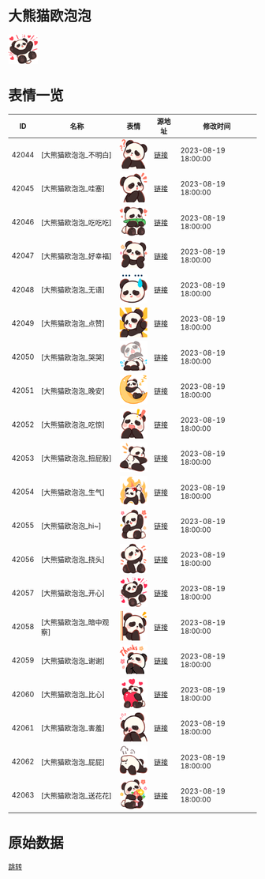 # 大熊猫欧泡泡

<img src="./cover.png" height="60" alt="cover" />

# 表情一览

|ID|名称|表情|源地址|修改时间|
|----|----|----|----|----|
|42044|[大熊猫欧泡泡_不明白]|<img src="./pic/042044_%5B大熊猫欧泡泡_不明白%5D.png" height="60" alt="不明白"/>|[链接](https://i0.hdslb.com/bfs/garb/638511f1079b5905280b8f273531ee552bcb0620.png)|2023-08-19 18:00:00|
|42045|[大熊猫欧泡泡_哇塞]|<img src="./pic/042045_%5B大熊猫欧泡泡_哇塞%5D.png" height="60" alt="哇塞"/>|[链接](https://i0.hdslb.com/bfs/garb/79b1b6d6b0842d461f6dc5d1811541a2f12bd9d0.png)|2023-08-19 18:00:00|
|42046|[大熊猫欧泡泡_吃吃吃]|<img src="./pic/042046_%5B大熊猫欧泡泡_吃吃吃%5D.png" height="60" alt="吃吃吃"/>|[链接](https://i0.hdslb.com/bfs/garb/60808147fcdc3ba4207da0b1188b00fe7223a890.png)|2023-08-19 18:00:00|
|42047|[大熊猫欧泡泡_好幸福]|<img src="./pic/042047_%5B大熊猫欧泡泡_好幸福%5D.png" height="60" alt="好幸福"/>|[链接](https://i0.hdslb.com/bfs/garb/6320f2afa98356eda6c67e53ac0fa37d4e769120.png)|2023-08-19 18:00:00|
|42048|[大熊猫欧泡泡_无语]|<img src="./pic/042048_%5B大熊猫欧泡泡_无语%5D.png" height="60" alt="无语"/>|[链接](https://i0.hdslb.com/bfs/garb/890bd8ee78d1b34173a7069c9e66f0a88938030e.png)|2023-08-19 18:00:00|
|42049|[大熊猫欧泡泡_点赞]|<img src="./pic/042049_%5B大熊猫欧泡泡_点赞%5D.png" height="60" alt="点赞"/>|[链接](https://i0.hdslb.com/bfs/garb/012a0769c57f8ae9c2a4e58819214f7508d65fd1.png)|2023-08-19 18:00:00|
|42050|[大熊猫欧泡泡_哭哭]|<img src="./pic/042050_%5B大熊猫欧泡泡_哭哭%5D.png" height="60" alt="哭哭"/>|[链接](https://i0.hdslb.com/bfs/garb/9c36758bef7738d6f56cbf44aa5562d60bee0759.png)|2023-08-19 18:00:00|
|42051|[大熊猫欧泡泡_晚安]|<img src="./pic/042051_%5B大熊猫欧泡泡_晚安%5D.png" height="60" alt="晚安"/>|[链接](https://i0.hdslb.com/bfs/garb/67cca2978bfb8338d977402ee7266d6f20929094.png)|2023-08-19 18:00:00|
|42052|[大熊猫欧泡泡_吃惊]|<img src="./pic/042052_%5B大熊猫欧泡泡_吃惊%5D.png" height="60" alt="吃惊"/>|[链接](https://i0.hdslb.com/bfs/garb/0bc3add5abda59fc871f7128d1968a4cd69fc36e.png)|2023-08-19 18:00:00|
|42053|[大熊猫欧泡泡_扭屁股]|<img src="./pic/042053_%5B大熊猫欧泡泡_扭屁股%5D.png" height="60" alt="扭屁股"/>|[链接](https://i0.hdslb.com/bfs/garb/bc86b07d8bf41005486968562346c8458c7dc8bb.png)|2023-08-19 18:00:00|
|42054|[大熊猫欧泡泡_生气]|<img src="./pic/042054_%5B大熊猫欧泡泡_生气%5D.png" height="60" alt="生气"/>|[链接](https://i0.hdslb.com/bfs/garb/5fd030e54519ccc2e42cb0550c502d0b9ccea0b5.png)|2023-08-19 18:00:00|
|42055|[大熊猫欧泡泡_hi~]|<img src="./pic/042055_%5B大熊猫欧泡泡_hi~%5D.png" height="60" alt="hi~"/>|[链接](https://i0.hdslb.com/bfs/garb/5741ad5d46106e3bf352fe88e3c0517bf5a3c4d3.png)|2023-08-19 18:00:00|
|42056|[大熊猫欧泡泡_挠头]|<img src="./pic/042056_%5B大熊猫欧泡泡_挠头%5D.png" height="60" alt="挠头"/>|[链接](https://i0.hdslb.com/bfs/garb/7323b6f17fc13c6526d3873cca272797abb20030.png)|2023-08-19 18:00:00|
|42057|[大熊猫欧泡泡_开心]|<img src="./pic/042057_%5B大熊猫欧泡泡_开心%5D.png" height="60" alt="开心"/>|[链接](https://i0.hdslb.com/bfs/garb/4819531a6964c3805f0e3cbdd91131c467b51d71.png)|2023-08-19 18:00:00|
|42058|[大熊猫欧泡泡_暗中观察]|<img src="./pic/042058_%5B大熊猫欧泡泡_暗中观察%5D.png" height="60" alt="暗中观察"/>|[链接](https://i0.hdslb.com/bfs/garb/9fd1c09a1fb009db1528ead1866849b9d60579c7.png)|2023-08-19 18:00:00|
|42059|[大熊猫欧泡泡_谢谢]|<img src="./pic/042059_%5B大熊猫欧泡泡_谢谢%5D.png" height="60" alt="谢谢"/>|[链接](https://i0.hdslb.com/bfs/garb/2656046d9d2f30add81ea028faee717b1a5b5542.png)|2023-08-19 18:00:00|
|42060|[大熊猫欧泡泡_比心]|<img src="./pic/042060_%5B大熊猫欧泡泡_比心%5D.png" height="60" alt="比心"/>|[链接](https://i0.hdslb.com/bfs/garb/f6a834ff2577aee8d4b3d3bb124642864b43ef64.png)|2023-08-19 18:00:00|
|42061|[大熊猫欧泡泡_害羞]|<img src="./pic/042061_%5B大熊猫欧泡泡_害羞%5D.png" height="60" alt="害羞"/>|[链接](https://i0.hdslb.com/bfs/garb/bcc08d7ab18d06c50c0136116757efbe1202b1a8.png)|2023-08-19 18:00:00|
|42062|[大熊猫欧泡泡_屁屁]|<img src="./pic/042062_%5B大熊猫欧泡泡_屁屁%5D.png" height="60" alt="屁屁"/>|[链接](https://i0.hdslb.com/bfs/garb/0293b710fff7c0fc1c3c5274144228d4a55e93fc.png)|2023-08-19 18:00:00|
|42063|[大熊猫欧泡泡_送花花]|<img src="./pic/042063_%5B大熊猫欧泡泡_送花花%5D.png" height="60" alt="送花花"/>|[链接](https://i0.hdslb.com/bfs/garb/856a821ee93f86c7c760dc101c6880d67439899a.png)|2023-08-19 18:00:00|

# 原始数据

[跳转](./raw.json)


